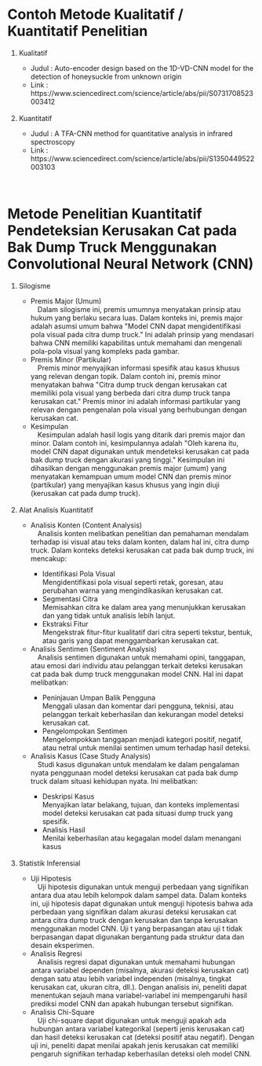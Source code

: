 <h1>Contoh Metode Kualitatif / Kuantitatif Penelitian</h1>

<p align="center">
  <ol>
    <li>Kualitatif</li>
      <ul>
        <li>Judul : Auto-encoder design based on the 1D-VD-CNN model for the detection of honeysuckle from unknown origin </li>
        <li>Link : https://www.sciencedirect.com/science/article/abs/pii/S0731708523003412 </li>
      </ul><br>
    <li>Kuantitatif</li>
      <ul>
        <li>Judul : A TFA-CNN method for quantitative analysis in infrared spectroscopy</li>
        <li>Link : https://www.sciencedirect.com/science/article/abs/pii/S1350449522003103</li>
      </ul>
  </ol>
</p> <br>

<h1>Metode Penelitian Kuantitatif Pendeteksian Kerusakan Cat pada Bak Dump Truck Menggunakan Convolutional Neural Network (CNN)</h1>

<p align="center">
  <ol>
    <li>Silogisme</li>
      <ul>
        <li>Premis Major (Umum) </li>
          &emsp;Dalam silogisme ini, premis umumnya menyatakan prinsip atau hukum yang berlaku secara luas. Dalam konteks ini, premis major adalah asumsi umum bahwa "Model CNN dapat mengidentifikasi pola visual pada citra dump truck." Ini adalah prinsip yang mendasari bahwa CNN memiliki kapabilitas untuk memahami dan mengenali pola-pola visual yang kompleks pada gambar.
        <li>Premis Minor (Partikular) </li>
          &emsp;Premis minor menyajikan informasi spesifik atau kasus khusus yang relevan dengan topik. Dalam contoh ini, premis minor menyatakan bahwa "Citra dump truck dengan kerusakan cat memiliki pola visual yang berbeda dari citra dump truck tanpa kerusakan cat." Premis minor ini adalah informasi partikular yang relevan dengan pengenalan pola visual yang berhubungan dengan kerusakan cat.
        <li>Kesimpulan </li>
          &emsp;Kesimpulan adalah hasil logis yang ditarik dari premis major dan minor. Dalam contoh ini, kesimpulannya adalah "Oleh karena itu, model CNN dapat digunakan untuk mendeteksi kerusakan cat pada bak dump truck dengan akurasi yang tinggi." Kesimpulan ini dihasilkan dengan menggunakan premis major (umum) yang menyatakan kemampuan umum model CNN dan premis minor (partikular) yang menyajikan kasus khusus yang ingin diuji (kerusakan cat pada dump truck).
      </ul><br>
    <li>Alat Analisis Kuantitatif</li>
      <ul>
        <li>Analisis Konten (Content Analysis)</li>
        &emsp;Analisis konten melibatkan penelitian dan pemahaman mendalam terhadap isi visual atau teks dalam konten, dalam hal ini, citra dump truck. Dalam konteks deteksi kerusakan cat pada bak dump truck, ini mencakup:
          <ul>
            <li>Identifikasi Pola Visual</li>
            Mengidentifikasi pola visual seperti retak, goresan, atau perubahan warna yang mengindikasikan kerusakan cat.
            <li>Segmentasi Citra</li>
            Memisahkan citra ke dalam area yang menunjukkan kerusakan dan yang tidak untuk analisis lebih lanjut.
            <li>Ekstraksi Fitur</li>
            Mengekstrak fitur-fitur kualitatif dari citra seperti tekstur, bentuk, atau garis yang dapat menggambarkan kerusakan cat.
          </ul>
        <li>Analisis Sentimen (Sentiment Analysis)</li>
        &emsp;Analisis sentimen digunakan untuk memahami opini, tanggapan, atau emosi dari individu atau pelanggan terkait deteksi kerusakan cat pada bak dump truck menggunakan model CNN. Hal ini dapat melibatkan:
          <ul>
            <li>Peninjauan Umpan Balik Pengguna</li>
            Menggali ulasan dan komentar dari pengguna, teknisi, atau pelanggan terkait keberhasilan dan kekurangan model deteksi kerusakan cat.
            <li>Pengelompokan Sentimen</li>
            Mengelompokkan tanggapan menjadi kategori positif, negatif, atau netral untuk menilai sentimen umum terhadap hasil deteksi.
          </ul>
        <li>Analisis Kasus (Case Study Analysis)</li>
        &emsp;Studi kasus digunakan untuk mendalam ke dalam pengalaman nyata penggunaan model deteksi kerusakan cat pada bak dump truck dalam situasi kehidupan nyata. Ini melibatkan:
          <ul>
            <li>Deskripsi Kasus</li>
            Menyajikan latar belakang, tujuan, dan konteks implementasi model deteksi kerusakan cat pada situasi dump truck yang spesifik.
            <li>Analisis Hasil</li>
            Menilai keberhasilan atau kegagalan model dalam menangani kasus
          </ul>
      </ul><br>
    <li>Statistik Inferensial</li>
      <ul>
        <li>Uji Hipotesis</li>
        &emsp;Uji hipotesis digunakan untuk menguji perbedaan yang signifikan antara dua atau lebih kelompok dalam sampel data. Dalam konteks ini, uji hipotesis dapat digunakan untuk menguji hipotesis bahwa ada perbedaan yang signifikan dalam akurasi deteksi kerusakan cat antara citra dump truck dengan kerusakan dan tanpa kerusakan menggunakan model CNN. Uji t yang berpasangan atau uji t tidak berpasangan dapat digunakan bergantung pada struktur data dan desain eksperimen.
        <li>Analisis Regresi</li>
        &emsp;Analisis regresi dapat digunakan untuk memahami hubungan antara variabel dependen (misalnya, akurasi deteksi kerusakan cat) dengan satu atau lebih variabel independen (misalnya, tingkat kerusakan cat, ukuran citra, dll.). Dengan analisis ini, peneliti dapat menentukan sejauh mana variabel-variabel ini mempengaruhi hasil prediksi model CNN dan apakah hubungan tersebut signifikan.
        <li>Analisis Chi-Square</li>
        &emsp;Uji chi-square dapat digunakan untuk menguji apakah ada hubungan antara variabel kategorikal (seperti jenis kerusakan cat) dan hasil deteksi kerusakan cat (deteksi positif atau negatif). Dengan uji ini, peneliti dapat menilai apakah jenis kerusakan cat memiliki pengaruh signifikan terhadap keberhasilan deteksi oleh model CNN.
      </ul>
  </ol>
</p>
